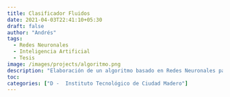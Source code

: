 ```yaml
---
title: Clasificador Fluidos
date: 2021-04-03T22:41:10+05:30
draft: false
author: "Andrés"
tags:
  - Redes Neuronales
  - Inteligencia Artificial
  - Tesis
image: /images/projects/algoritmo.png
description: "Elaboración de un algoritmo basado en Redes Neuronales para la clasificación de fluidos en tiempo real."
toc:
categories: ["D -  Instituto Tecnológico de Ciudad Madero"]
---
```

